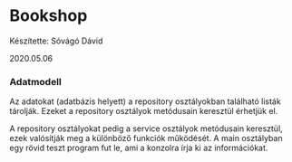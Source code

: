 # Bookshop
Készítette: Sóvágó Dávid

2020.05.06

### Adatmodell
Az adatokat (adatbázis helyett) a repository osztályokban található listák tárolják. Ezeket a repository osztályok metódusain keresztül érhetjük el.

A repository osztályokat pedig a service osztályok metódusain keresztül, ezek valósítják meg a különböző funkciók működését. A main osztályban egy rövid teszt program fut le, ami a konzolra írja ki az információkat.
